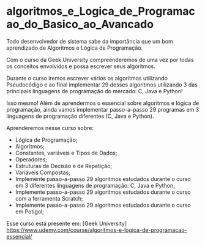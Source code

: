 # algoritmos_e_Logica_de_Programacao_do_Basico_ao_Avancado


Todo desenvolvedor de sistema sabe da importância que um bom aprendizado de Algoritmos e Lógica de Programação. 

Com o curso da Geek University compreenderemos de uma vez por todas os conceitos envolvidos e possa escrever seus algoritmos.

Durante o curso iremos escrever vários os algoritmos utilizando Pseudocódigo e ao final implementar 29 desses algoritmos
utilizando 3 das principais linguagens de programação do mercado: C, Java e Python!

Isso mesmo! Além de aprendermos o essencial sobre algoritmos e lógica de programação, ainda vamos implementar passo-a-passo
29 programas em 3 linguagens de programação diferentes (C, Java e Python).

Aprenderemos nesse curso sobre:

- Lógica de Programação;
- Algoritmos;
- Constantes, variáveis e Tipos de Dados;
- Operadores;
- Estruturas de Decisão e de Repetição;
- Variáveis Compostas;
- Implemente passo-a-passo 29 algoritmos estudados durante o curso em 3 diferentes linguagens de programação: C, Java e Python;
- Implemente passo-a-passo 29 algoritmos estudados durante o curso com a ferramenta Scratch;
- Implemente passo-a-passo 29 algoritmos estudados durante o curso em Potigol;

Esse curso está presente em: [Geek University] <https://www.udemy.com/course/algoritmos-e-logica-de-programacao-essencial/>
